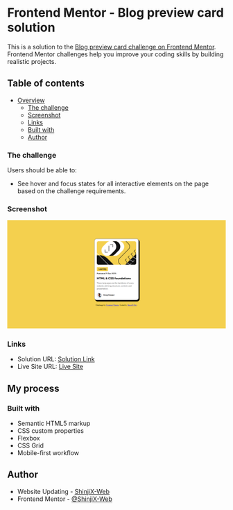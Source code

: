 # Frontend Mentor - Blog preview card solution

This is a solution to the [Blog preview card challenge on Frontend Mentor](https://www.frontendmentor.io/challenges/blog-preview-card-ckPaj01IcS). Frontend Mentor challenges help you improve your coding skills by building realistic projects. 

## Table of contents

- [Overview](#overview)
  - [The challenge](https://www.frontendmentor.io/challenges/blog-preview-card-ckPaj01IcS)
  - [Screenshot](/design/Challenge%20Blog%20Card.png)
  - [Links](#links)
  - [Built with](#built-with)
  - [Author](#author)

### The challenge

Users should be able to:

- See hover and focus states for all interactive elements on the page based on the challenge requirements.

### Screenshot

![](/design/ChallengeBlogCard.png)

### Links

- Solution URL: [Solution Link](https://www.frontendmentor.io/solutions/blog-preview-card-OPAZX6eL6t)
- Live Site URL: [Live Site](https://shinjix-web.github.io/blog-preview-card/)

## My process

### Built with

- Semantic HTML5 markup
- CSS custom properties
- Flexbox
- CSS Grid
- Mobile-first workflow

## Author

- Website Updating - [ShinjiX-Web](https://devserviceph.com)
- Frontend Mentor - [@ShinjiX-Web](https://www.frontendmentor.io/profile/ShinjiX-Web)